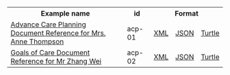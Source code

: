 <table class="list" width="100%">            
   <tr>
     <th>Example name</th>
     <th>id</th>
     <th colspan="3">Format</th>
   </tr>
   <tr>
      <td><a href="documentreference-acp-01.html">Advance Care Planning Document Reference for Mrs. Anne Thompson</a></td>
      <td>acp-01</td>
      <td><a href="practitionerrole-acp-01.xml.html">XML</a></td>
      <td><a href="practitionerrole-acp-01.json.html">JSON</a></td>
      <td><a href="practitionerrole-acp-01.ttl.html">Turtle</a></td>
   </tr>  
   <tr>
      <td><a href="documentreference-acp-02.html">Goals of Care Document Reference for Mr Zhang Wei</a></td>
      <td>acp-02</td>
      <td><a href="practitionerrole-acp-02.xml.html">XML</a></td>
      <td><a href="practitionerrole-acp-02.json.html">JSON</a></td>
      <td><a href="practitionerrole-acp-02.ttl.html">Turtle</a></td>
   </tr>                  
</table>